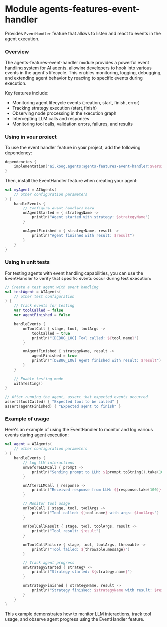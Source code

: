 # Module agents-features-event-handler

Provides `EventHandler` feature that allows to listen and react to events in the agent execution.

### Overview

The agents-features-event-handler module provides a powerful event handling system for AI agents, allowing developers to hook into various events in the agent's lifecycle. This enables monitoring, logging, debugging, and extending agent behavior by reacting to specific events during execution.

Key features include:
- Monitoring agent lifecycle events (creation, start, finish, error)
- Tracking strategy execution (start, finish)
- Observing node processing in the execution graph
- Intercepting LLM calls and responses
- Monitoring tool calls, validation errors, failures, and results

### Using in your project

To use the event handler feature in your project, add the following dependency:

```kotlin
dependencies {
    implementation("ai.koog.agents:agents-features-event-handler:$version")
}
```

Then, install the EventHandler feature when creating your agent:

```kotlin
val myAgent = AIAgents(
    // other configuration parameters
) {
    handleEvents {
        // Configure event handlers here
        onAgentStarted = { strategyName ->
            println("Agent started with strategy: $strategyName")
        }

        onAgentFinished = { strategyName, result ->
            println("Agent finished with result: $result")
        }
    }
}
```

### Using in unit tests

For testing agents with event handling capabilities, you can use the EventHandler to verify that specific events occur during test execution:

```kotlin
// Create a test agent with event handling
val testAgent = AIAgents(
    // other test configuration
) {
    // Track events for testing
    var toolCalled = false
    var agentFinished = false

    handleEvents {
        onToolCall { stage, tool, toolArgs ->
            toolCalled = true
            println("[DEBUG_LOG] Tool called: ${tool.name}")
        }

        onAgentFinished { strategyName, result ->
            agentFinished = true
            println("[DEBUG_LOG] Agent finished with result: $result")
        }
    }

    // Enable testing mode
    withTesting()
}

// After running the agent, assert that expected events occurred
assert(toolCalled) { "Expected tool to be called" }
assert(agentFinished) { "Expected agent to finish" }
```

### Example of usage

Here's an example of using the EventHandler to monitor and log various events during agent execution:

```kotlin
val agent = AIAgents(
    // other configuration parameters
) {
    handleEvents {
        // Log LLM interactions
        onBeforeLLMCall { prompt ->
            println("Sending prompt to LLM: ${prompt.toString().take(100)}...")
        }

        onAfterLLMCall { response ->
            println("Received response from LLM: ${response.take(100)}...")
        }

        // Monitor tool usage
        onToolCall { stage, tool, toolArgs ->
            println("Tool called: ${tool.name} with args: $toolArgs")
        }

        onToolCallResult { stage, tool, toolArgs, result ->
            println("Tool result: $result")
        }

        onToolCallFailure { stage, tool, toolArgs, throwable ->
            println("Tool failed: ${throwable.message}")
        }

        // Track agent progress
        onStrategyStarted { strategy ->
            println("Strategy started: ${strategy.name}")
        }

        onStrategyFinished { strategyName, result ->
            println("Strategy finished: $strategyName with result: $result")
        }
    }
}
```

This example demonstrates how to monitor LLM interactions, track tool usage, and observe agent progress using the EventHandler feature.
